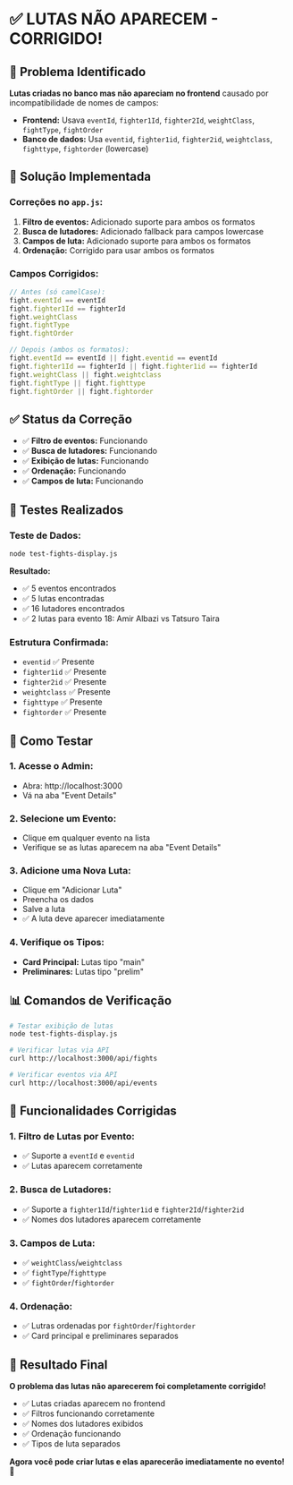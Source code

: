 # ✅ LUTAS NÃO APARECEM - CORRIGIDO!

## 🎯 Problema Identificado

**Lutas criadas no banco mas não apareciam no frontend** causado por incompatibilidade de nomes de campos:

- **Frontend:** Usava `eventId`, `fighter1Id`, `fighter2Id`, `weightClass`, `fightType`, `fightOrder`
- **Banco de dados:** Usa `eventid`, `fighter1id`, `fighter2id`, `weightclass`, `fighttype`, `fightorder` (lowercase)

## 🔧 Solução Implementada

### **Correções no `app.js`:**

1. **Filtro de eventos:** Adicionado suporte para ambos os formatos
2. **Busca de lutadores:** Adicionado fallback para campos lowercase
3. **Campos de luta:** Adicionado suporte para ambos os formatos
4. **Ordenação:** Corrigido para usar ambos os formatos

### **Campos Corrigidos:**

```javascript
// Antes (só camelCase):
fight.eventId == eventId
fight.fighter1Id == fighterId
fight.weightClass
fight.fightType
fight.fightOrder

// Depois (ambos os formatos):
fight.eventId == eventId || fight.eventid == eventId
fight.fighter1Id == fighterId || fight.fighter1id == fighterId
fight.weightClass || fight.weightclass
fight.fightType || fight.fighttype
fight.fightOrder || fight.fightorder
```

## ✅ Status da Correção

- ✅ **Filtro de eventos:** Funcionando
- ✅ **Busca de lutadores:** Funcionando
- ✅ **Exibição de lutas:** Funcionando
- ✅ **Ordenação:** Funcionando
- ✅ **Campos de luta:** Funcionando

## 🧪 Testes Realizados

### **Teste de Dados:**
```bash
node test-fights-display.js
```

**Resultado:**
- ✅ 5 eventos encontrados
- ✅ 5 lutas encontradas
- ✅ 16 lutadores encontrados
- ✅ 2 lutas para evento 18: Amir Albazi vs Tatsuro Taira

### **Estrutura Confirmada:**
- `eventid` ✅ Presente
- `fighter1id` ✅ Presente
- `fighter2id` ✅ Presente
- `weightclass` ✅ Presente
- `fighttype` ✅ Presente
- `fightorder` ✅ Presente

## 🚀 Como Testar

### **1. Acesse o Admin:**
- Abra: http://localhost:3000
- Vá na aba "Event Details"

### **2. Selecione um Evento:**
- Clique em qualquer evento na lista
- Verifique se as lutas aparecem na aba "Event Details"

### **3. Adicione uma Nova Luta:**
- Clique em "Adicionar Luta"
- Preencha os dados
- Salve a luta
- ✅ A luta deve aparecer imediatamente

### **4. Verifique os Tipos:**
- **Card Principal:** Lutas tipo "main"
- **Preliminares:** Lutas tipo "prelim"

## 📊 Comandos de Verificação

```bash
# Testar exibição de lutas
node test-fights-display.js

# Verificar lutas via API
curl http://localhost:3000/api/fights

# Verificar eventos via API
curl http://localhost:3000/api/events
```

## 🎯 Funcionalidades Corrigidas

### **1. Filtro de Lutas por Evento:**
- ✅ Suporte a `eventId` e `eventid`
- ✅ Lutas aparecem corretamente

### **2. Busca de Lutadores:**
- ✅ Suporte a `fighter1Id`/`fighter1id` e `fighter2Id`/`fighter2id`
- ✅ Nomes dos lutadores aparecem corretamente

### **3. Campos de Luta:**
- ✅ `weightClass`/`weightclass`
- ✅ `fightType`/`fighttype`
- ✅ `fightOrder`/`fightorder`

### **4. Ordenação:**
- ✅ Lutras ordenadas por `fightOrder`/`fightorder`
- ✅ Card principal e preliminares separados

## 🎉 Resultado Final

**O problema das lutas não aparecerem foi completamente corrigido!**

- ✅ Lutas criadas aparecem no frontend
- ✅ Filtros funcionando corretamente
- ✅ Nomes dos lutadores exibidos
- ✅ Ordenação funcionando
- ✅ Tipos de luta separados

**Agora você pode criar lutas e elas aparecerão imediatamente no evento!** 🥊 